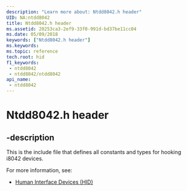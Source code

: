 ```yaml
---
description: "Learn more about: Ntdd8042.h header"
UID: NA:ntdd8042
title: Ntdd8042.h header
ms.assetid: 20253ca3-2ef9-33f0-991d-bd37be11cc04
ms.date: 05/09/2018
keywords: ["Ntdd8042.h header"]
ms.keywords: 
ms.topic: reference
tech.root: hid
f1_keywords:
 - ntdd8042
 - ntdd8042/ntdd8042
api_name:
 - ntdd8042
---
```


# Ntdd8042.h header

## -description

This is the include file that defines all constants and types for hooking i8042 devices.

For more information, see:

- [Human Interface Devices (HID)](../_hid/index.md)

